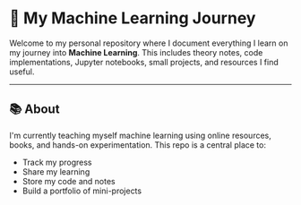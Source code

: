 # 🧠 My Machine Learning Journey

Welcome to my personal repository where I document everything I learn on my journey into **Machine Learning**. This includes theory notes, code implementations, Jupyter notebooks, small projects, and resources I find useful.

---

## 📚 About

I'm currently teaching myself machine learning using online resources, books, and hands-on experimentation. This repo is a central place to:

- Track my progress
- Share my learning
- Store my code and notes
- Build a portfolio of mini-projects
